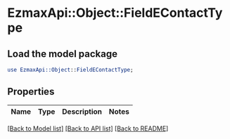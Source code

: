 # EzmaxApi::Object::FieldEContactType

## Load the model package
```perl
use EzmaxApi::Object::FieldEContactType;
```

## Properties
Name | Type | Description | Notes
------------ | ------------- | ------------- | -------------

[[Back to Model list]](../README.md#documentation-for-models) [[Back to API list]](../README.md#documentation-for-api-endpoints) [[Back to README]](../README.md)


